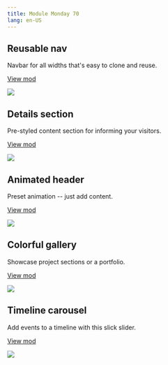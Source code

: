 ```yaml
---
title: Module Monday 70
lang: en-US
---
```


## Reusable nav

Navbar for all widths that's easy to clone and reuse.

<a class="btn btn-sm" href="https://anymod.com/mod/top-menu-aldnkb?preview=true">View mod</a>

<a href="https://anymod.com/mod/top-menu-aldnkb?preview=true">
  <img src="https://res.cloudinary.com/component/image/upload/v1579463051/navbar_c6ezew.gif"/>
</a>

## Details section

Pre-styled content section for informing your visitors.

<a class="btn btn-sm" href="https://anymod.com/mod/details-section-with-icons-mlroal?preview=true">View mod</a>

<a href="https://anymod.com/mod/details-section-with-icons-mlroal?preview=true">
  <img src="https://res.cloudinary.com/component/image/upload/v1579459473/details_vrmpdx.png"/>
</a>

## Animated header

Preset animation -- just add content.

<a class="btn btn-sm" href="https://anymod.com/mod/headline-section-ralbmd?preview=true">View mod</a>

<a href="https://anymod.com/mod/headline-section-ralbmd?preview=true">
  <img src="https://res.cloudinary.com/component/image/upload/v1579463058/headline_zkkcvs.gif"/>
</a>

## Colorful gallery

Showcase project sections or a portfolio.

<a class="btn btn-sm" href="https://anymod.com/mod/colors-sections-dkdmmd?preview=true">View mod</a>

<a href="https://anymod.com/mod/colors-sections-dkdmmd?preview=true">
  <img src="https://res.cloudinary.com/component/image/upload/v1564793728/colors_uprohk.gif"/>
</a>

## Timeline carousel

Add events to a timeline with this slick slider.

<a class="btn btn-sm" href="https://anymod.com/mod/slider-timeline-barrkl?preview=true">View mod</a>

<a href="https://anymod.com/mod/slider-timeline-barrkl?preview=true">
  <img src="https://res.cloudinary.com/component/image/upload/v1561169392/screenshots/timeline.gif"/>
</a>
